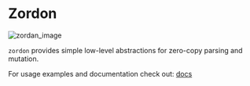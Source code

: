 # Zordon

![zordan_image](https://upload.wikimedia.org/wikipedia/en/b/bc/Zordon_power_rangers.jpg)

`zordon` provides simple low-level abstractions for zero-copy parsing and mutation.

For usage examples and documentation check out: [docs](https://docs.rs/zordon/0.1.1/zordon/)